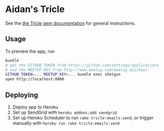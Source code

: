 # Aidan's Tricle

See the [the Tricle gem documentation](https://github.com/artsy/tricle#readme) for general instructions.

## Usage

To preview the app, run

```bash
bundle
# get the GITHUB_TOKEN from https://github.com/settings/applications
# and the MEETUP_KEY from http://www.meetup.com/meetup_api/key/
GITHUB_TOKEN=... MEETUP_KEY=... bundle exec shotgun
open http://localhost:8080
```

## Deploying

1. Deploy app to Heroku
1. Set up SendGrid with `heroku addons:add sendgrid`
1. Set up Heroku Scheduler to run `rake tricle:emails:send`, or trigger manually with `heroku run rake tricle:emails:send`
